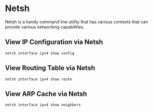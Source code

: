 # Netsh

Netsh is a handy command line utility that has various contexts that can provide various networking capabilities.

## View IP Configuration via Netsh

```
netsh interface ipv4 show config
```

## View Routing Table via Netsh

```
netsh interface ipv4 show route
```

## View ARP Cache via Netsh

```
netsh interface ipv4 show neighbors
```